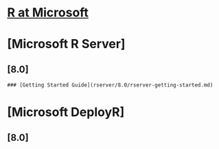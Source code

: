 # [R at Microsoft](index.md)
# [Microsoft R Server]
  ## [8.0]
    ### [Getting Started Guide](rserver/8.0/rserver-getting-started.md)
# [Microsoft DeployR]
  ## [8.0]

